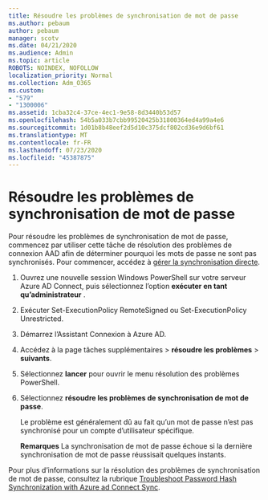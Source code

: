 ```yaml
---
title: Résoudre les problèmes de synchronisation de mot de passe
ms.author: pebaum
author: pebaum
manager: scotv
ms.date: 04/21/2020
ms.audience: Admin
ms.topic: article
ROBOTS: NOINDEX, NOFOLLOW
localization_priority: Normal
ms.collection: Adm_O365
ms.custom:
- "579"
- "1300006"
ms.assetid: 1cba32c4-37ce-4ec1-9e58-8d3440b53d57
ms.openlocfilehash: 54b5a033b7cbb99520425b31800364ed4a99a4e6
ms.sourcegitcommit: 1d01b8b48eef2d5d10c375dcf802cd36e9d6bf61
ms.translationtype: MT
ms.contentlocale: fr-FR
ms.lasthandoff: 07/23/2020
ms.locfileid: "45387875"
---
```

# <a name="troubleshoot-password-synchronization"></a>Résoudre les problèmes de synchronisation de mot de passe

Pour résoudre les problèmes de synchronisation de mot de passe, commencez par utiliser cette tâche de résolution des problèmes de connexion AAD afin de déterminer pourquoi les mots de passe ne sont pas synchronisés. Pour commencer, accédez à [gérer la synchronisation directe](https://admin.microsoft.com/AdminPortal/Home#/dirsyncmanagement).  

1. Ouvrez une nouvelle session Windows PowerShell sur votre serveur Azure AD Connect, puis sélectionnez l’option **exécuter en tant qu’administrateur** .

2. Exécuter Set-ExecutionPolicy RemoteSigned ou Set-ExecutionPolicy Unrestricted.

3. Démarrez l’Assistant Connexion à Azure AD.

4. Accédez à la page tâches supplémentaires > **résoudre les problèmes**  >  **suivants**.

5. Sélectionnez **lancer** pour ouvrir le menu résolution des problèmes PowerShell.

6. Sélectionnez **résoudre les problèmes de synchronisation de mot de passe**.

    Le problème est généralement dû au fait qu’un mot de passe n’est pas synchronisé pour un compte d’utilisateur spécifique.

    **Remarques** La synchronisation de mot de passe échoue si la dernière synchronisation de mot de passe réussisait quelques instants.

Pour plus d’informations sur la résolution des problèmes de synchronisation de mot de passe, consultez la rubrique [Troubleshoot Password Hash Synchronization with Azure ad Connect Sync](https://docs.microsoft.com/azure/active-directory/hybrid/tshoot-connect-password-hash-synchronization).
